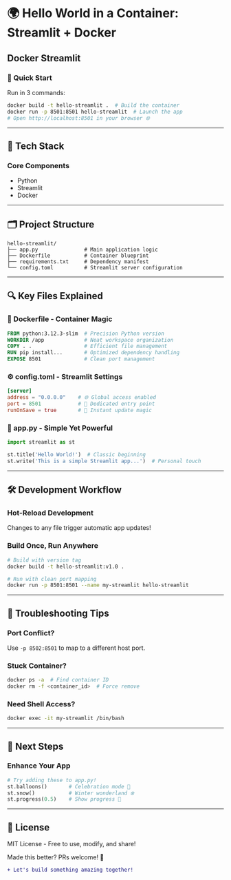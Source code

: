 # 🌍 Hello World in a Container: Streamlit + Docker

## Docker Streamlit

### 📌 Quick Start
Run in 3 commands:

```bash
docker build -t hello-streamlit .  # Build the container
docker run -p 8501:8501 hello-streamlit  # Launch the app
# Open http://localhost:8501 in your browser 🌐
```

---

## 🧰 Tech Stack
### Core Components
- Python
- Streamlit
- Docker

---

## 🗂 Project Structure
```
hello-streamlit/
├── app.py               # Main application logic
├── Dockerfile           # Container blueprint
├── requirements.txt     # Dependency manifest
└── config.toml          # Streamlit server configuration
```

---

## 🔍 Key Files Explained

### 🐋 Dockerfile - Container Magic
```dockerfile
FROM python:3.12.3-slim  # Precision Python version
WORKDIR /app             # Neat workspace organization
COPY . .                 # Efficient file management
RUN pip install...       # Optimized dependency handling
EXPOSE 8501              # Clean port management
```

### ⚙️ config.toml - Streamlit Settings
```toml
[server]
address = "0.0.0.0"    # 🌐 Global access enabled
port = 8501            # 🚪 Dedicated entry point
runOnSave = true       # 🔄 Instant update magic
```

### 🎈 app.py - Simple Yet Powerful
```python
import streamlit as st

st.title('Hello World!')  # Classic beginning
st.write('This is a simple Streamlit app...')  # Personal touch
```

---

## 🛠 Development Workflow
### Hot-Reload Development
Changes to any file trigger automatic app updates!

### Build Once, Run Anywhere
```bash
# Build with version tag
docker build -t hello-streamlit:v1.0 .

# Run with clean port mapping
docker run -p 8501:8501 --name my-streamlit hello-streamlit
```

---

## 🚨 Troubleshooting Tips

### Port Conflict?
Use `-p 8502:8501` to map to a different host port.

### Stuck Container?
```bash
docker ps -a  # Find container ID
docker rm -f <container_id>  # Force remove
```

### Need Shell Access?
```bash
docker exec -it my-streamlit /bin/bash
```

---

## 🌟 Next Steps
### Enhance Your App
```python
# Try adding these to app.py!
st.balloons()       # Celebration mode 🎈
st.snow()           # Winter wonderland ❄️
st.progress(0.5)    # Show progress 🚧
```

---

## 📜 License
MIT License - Free to use, modify, and share!

Made this better? PRs welcome! 🚀

```diff
+ Let's build something amazing together!

